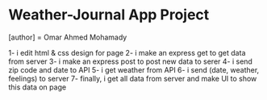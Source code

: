 # Weather-Journal App Project

[author] = Omar Ahmed Mohamady

1- i edit html & css design for page
2- i make an express get to get data from server
3- i make an express post to post new data to serer
4- i send zip code and date to API
5- i get weather from API 
6- i send (date, weather, feelings) to server
7- finally, i get all data from server and make UI to show this data on page